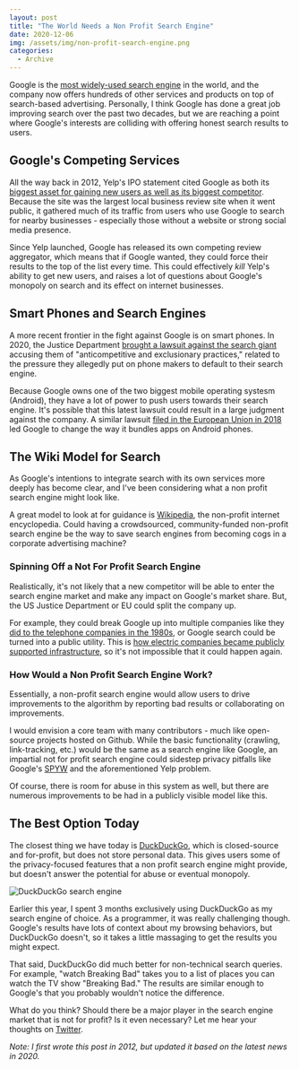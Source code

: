 ```yaml
---
layout: post
title: "The World Needs a Non Profit Search Engine"
date: 2020-12-06
img: /assets/img/non-profit-search-engine.png
categories:
  - Archive
---
```


Google is the [most widely-used search engine](https://www.smartinsights.com/search-engine-marketing/search-engine-statistics/) in the world, and the company now offers hundreds of other services and products on top of search-based advertising. Personally, I think Google has done a great job improving search over the past two decades, but we are reaching a point where Google's interests are colliding with offering honest search results to users.

<!-- ad-banner -->

## Google's Competing Services
All the way back in 2012, Yelp's IPO statement cited Google as both its [biggest asset for gaining new users as well as its biggest competitor](http://seekingalpha.com/article/399831-yelp-has-a-google-problem). Because the site was the largest local business review site when it went public, it gathered much of its traffic from users who use Google to search for nearby businesses - especially those without a website or strong social media presence.

Since Yelp launched, Google has released its own competing review aggregator, which means that if Google wanted, they could force their results to the top of the list every time. This could effectively _kill_ Yelp's ability to get new users, and raises a lot of questions about Google's monopoly on search and its effect on internet businesses.

## Smart Phones and Search Engines
A more recent frontier in the fight against Google is on smart phones. In 2020, the Justice Department [brought a lawsuit against the search giant](https://www.justice.gov/opa/pr/justice-department-sues-monopolist-google-violating-antitrust-laws) accusing them of "anticompetitive and exclusionary practices," related to the pressure they allegedly put on phone makers to default to their search engine.

Because Google owns one of the two biggest mobile operating systesm (Android), they have a lot of power to push users towards their search engine. It's possible that this latest lawsuit could result in a large judgment against the company. A similar lawsuit [filed in the European Union in 2018](https://www.pcmag.com/news/eu-fines-google-51b-for-abuse-of-power) led Google to change the way it bundles apps on Android phones.

## The Wiki Model for Search

As Google's intentions to integrate search with its own services more deeply has become clear, and I've been considering what a non profit search engine might look like.

A great model to look at for guidance is [Wikipedia](http://www.wikipedia.org/), the non-profit internet encyclopedia. Could having a crowdsourced, community-funded non-profit search engine be the way to save search engines from becoming cogs in a corporate advertising machine?

### Spinning Off a Not For Profit Search Engine
Realistically, it's not likely that a new competitor will be able to enter the search engine market and make any impact on Google's market share. But, the US Justice Department or EU could split the company up.

For example, they could break Google up into multiple companies like they [did to the telephone companies in the 1980s](https://en.wikipedia.org/wiki/Breakup_of_the_Bell_System), or Google search could be turned into a public utility. This is [how electric companies became publicly supported infrastructure](https://www.project-disco.org/competition/030819-antitrust-in-60-seconds-public-utility-regulation/), so it's not impossible that it could happen again.

### How Would a Non Profit Search Engine Work?
Essentially, a non-profit search engine would allow users to drive improvements to the algorithm by reporting bad results or collaborating on improvements.

I would envision a core team with many contributors - much like open-source projects hosted on Github. While the basic functionality (crawling, link-tracking, etc.) would be the same as a search engine like Google, an impartial not for profit search engine could sidestep privacy pitfalls like Google's [SPYW](http://searchengineland.com/googles-results-get-more-personal-with-search-plus-your-world-107285) and the aforementioned Yelp problem.

Of course, there is room for abuse in this system as well, but there are numerous improvements to be had in a publicly visible model like this.

## The Best Option Today
The closest thing we have today is [DuckDuckGo](https://duckduckgo.com/), which is closed-source and for-profit, but does not store personal data. This gives users some of the privacy-focused features that a non profit search engine might provide, but doesn't answer the potential for abuse or eventual monopoly.

![DuckDuckGo search engine](https://i.imgur.com/OkT1Ljn.png)

Earlier this year, I spent 3 months exclusively using DuckDuckGo as my search engine of choice. As a programmer, it was really challenging though. Google's results have lots of context about my browsing behaviors, but DuckDuckGo doesn't, so it takes a little massaging to get the results you might expect.

That said, DuckDuckGo did much better for non-technical search queries. For example, "watch Breaking Bad" takes you to a list of places you can watch the TV show "Breaking Bad." The results are similar enough to Google's that you probably wouldn't notice the difference.

What do you think? Should there be a major player in the search engine market that is not for profit? Is it even necessary? Let me hear your thoughts on [Twitter](https://twitter.com/KarlLHughes).

_Note: I first wrote this post in 2012, but updated it based on the latest news in 2020._
